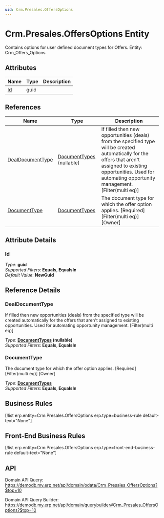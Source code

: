 ```yaml
---
uid: Crm.Presales.OffersOptions
---
```

# Crm.Presales.OffersOptions Entity

Contains options for user defined document types for Offers. Entity: Crm_Offers_Options

## Attributes

| Name | Type | Description |
| ---- | ---- | --- |
| [Id](Crm.Presales.OffersOptions.md#id) | guid |  

## References

| Name | Type | Description |
| ---- | ---- | --- |
| [DealDocumentType](Crm.Presales.OffersOptions.md#dealdocumenttype) | [DocumentTypes](General.DocumentTypes.md) (nullable) | If filled then new opportunities (deals) from the specified type will be created automatically for the offers that aren't assigned to existing opportunities. Used for automating opportunity management. [Filter(multi eq)] |
| [DocumentType](Crm.Presales.OffersOptions.md#documenttype) | [DocumentTypes](General.DocumentTypes.md) | The document type for which the offer option applies. [Required] [Filter(multi eq)] [Owner] |


## Attribute Details

### Id

_Type_: **guid**  
_Supported Filters_: **Equals, EqualsIn**  
_Default Value_: **NewGuid**  


## Reference Details

### DealDocumentType

If filled then new opportunities (deals) from the specified type will be created automatically for the offers that aren't assigned to existing opportunities. Used for automating opportunity management. [Filter(multi eq)]

_Type_: **[DocumentTypes](General.DocumentTypes.md) (nullable)**  
_Supported Filters_: **Equals, EqualsIn**  

### DocumentType

The document type for which the offer option applies. [Required] [Filter(multi eq)] [Owner]

_Type_: **[DocumentTypes](General.DocumentTypes.md)**  
_Supported Filters_: **Equals, EqualsIn**  



## Business Rules

[!list erp.entity=Crm.Presales.OffersOptions erp.type=business-rule default-text="None"]

## Front-End Business Rules

[!list erp.entity=Crm.Presales.OffersOptions erp.type=front-end-business-rule default-text="None"]

## API

Domain API Query:
<https://demodb.my.erp.net/api/domain/odata/Crm_Presales_OffersOptions?$top=10>

Domain API Query Builder:
<https://demodb.my.erp.net/api/domain/querybuilder#Crm_Presales_OffersOptions?$top=10>

